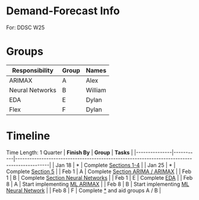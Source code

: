 # Demand-Forecast Info
For: DDSC W25

# Groups
| **Responsibility** | **Group** | **Names**                                                                                  |
|--------------------|-----------|--------------------------------------------------------------------------------------------|
| ARIMAX             | A         | Alex                                                   |
| Neural Networks    | B         | William                                                     |
| EDA                | E         | Dylan                                   |
| Flex               | F         | Dylan                                  |

# Timeline
Time Length: 1 Quarter
| **Finish By** | **Group** | **Tasks**                                                                                  |
|---------------|-----------|--------------------------------------------------------------------------------------------|
| Jan 18        | *         | Complete [Sections 1-4](/info/README.md)                                                   |
| Jan 25        | *         | Complete [Section 5](/info/README.md)                                                      |
| Feb 1         | A         | Complete [Section ARIMA / ARIMAX](/info/model/README.md)                                   |
| Feb 1         | B         | Complete [Section Neural Networks](/info/model/README.md)                                  |
| Feb 1         | E         | Complete [EDA](/info/README.md)                                                            |
| Feb 8         | A         | Start implementing [ML ARIMAX](/info/README.md)                                            |
| Feb 8         | B         | Start implementing [ML Neural Network](/info/README.md)                                    |
| Feb 8         | F         | Complete [*](/info/model/README.md) and aid groups A / B                                   |
